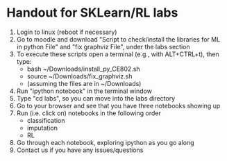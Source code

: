 Handout for SKLearn/RL labs
===
1. Login to linux (reboot if necessary)
1. Go to moodle and download "Script to check/install the libraries for ML in python File" and "fix graphviz File", under the labs section
1. To execute these scripts open a terminal (e.g., with ALT+CTRL+t), then type:
	* bash ~/Downloads/install_py_CE802.sh
	* source ~/Downloads/fix_graphviz.sh
	* (assuming the files are in ~/Downloads)
1. Run "ipython notebook" in the terminal window
1. Type "cd labs", so you can move into the labs directory
1. Go to your browser and see that you have three notebooks showing up
1. Run (i.e. click on) notebooks in the following order
	* classification
	* imputation
	* RL
1. Go through each notebook, exploring ipython as you go along
1. Contact us if you have any issues/questions


